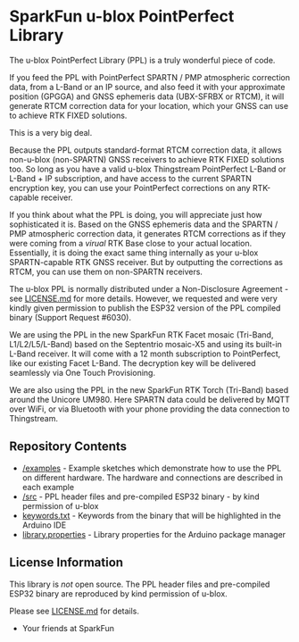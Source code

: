 # SparkFun u-blox PointPerfect Library

The u-blox PointPerfect Library (PPL) is a truly wonderful piece of code.

If you feed the PPL with PointPerfect SPARTN / PMP atmospheric correction data, from a L-Band or an IP source,
and also feed it with your approximate position (GPGGA) and GNSS ephemeris data (UBX-SFRBX or RTCM),
it will generate RTCM correction data for your location, which your GNSS can use to achieve RTK FIXED solutions.

This is a very big deal.

Because the PPL outputs standard-format RTCM correction data, it allows non-u-blox (non-SPARTN) GNSS receivers
to achieve RTK FIXED solutions too. So long as you have a valid u-blox Thingstream PointPerfect L-Band or L-Band + IP
subscription, and have access to the current SPARTN encryption key, you can use your PointPerfect corrections on any
RTK-capable receiver.

If you think about what the PPL is doing, you will appreciate just how sophisticated it is. Based on the GNSS ephemeris
data and the SPARTN / PMP atmospheric correction data, it generates RTCM corrections as if they were coming from a
_virual_ RTK Base close to your actual location. Essentially, it is doing the exact same thing internally as your u-blox
SPARTN-capable RTK GNSS receiver. But by outputting the corrections as RTCM, you can use them on non-SPARTN receivers.

The u-blox PPL is normally distributed under a Non-Disclosure Agreement - see [LICENSE.md](./LICENSE.md) for more details.
However, we requested and were very kindly given permission to publish the ESP32 version of the PPL compiled binary
(Support Request #6030).

We are using the PPL in the new SparkFun RTK Facet mosaic (Tri-Band, L1/L2/L5/L-Band) based on the Septentrio mosaic-X5
and using its built-in L-Band receiver. It will come with a 12 month subscription to PointPerfect, like our existing Facet
L-Band. The decryption key will be delivered seamlessly via One Touch Provisioning.

We are also using the PPL in the new SparkFun RTK Torch (Tri-Band) based around the Unicore UM980. Here SPARTN data could
be delivered by MQTT over WiFi, or via Bluetooth with your phone providing the data connection to Thingstream.

## Repository Contents

* [/examples](./examples/) - Example sketches which demonstrate how to use the PPL on different hardware. The hardware and connections are described in each example
* [/src](./src/) - PPL header files and pre-compiled ESP32 binary - by kind permission of u-blox
* [keywords.txt](./keywords.txt) - Keywords from the binary that will be highlighted in the Arduino IDE
* [library.properties](./library.properties) - Library properties for the Arduino package manager

## License Information

This library is _not_ open source. The PPL header files and pre-compiled ESP32 binary are reproduced by kind permission of u-blox.

Please see [LICENSE.md](./LICENSE.md) for details.

* Your friends at SparkFun

